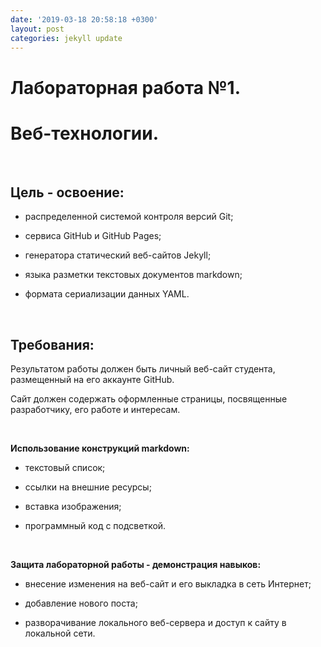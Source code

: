 ```yaml
---
date: '2019-03-18 20:58:18 +0300'
layout: post
categories: jekyll update
---
```


Лабораторная работа №1.
=======================

Bеб-технологии.
===============

 

Цель - освоение:
----------------

-   распределенной системой контроля версий Git;

-   сервиса GitHub и GitHub Pages;

-   генератора статический веб-сайтов Jekyll;

-   языка разметки текстовых документов markdown;

-   формата сериализации данных YAML.

 

Требования:
-----------

Результатом работы должен быть личный веб-сайт студента, размещенный на его
аккаунте GitHub.

Сайт должен содержать оформленные страницы, посвященные разработчику, его работе
и интересам.

 

**Использование конструкций markdown:**

-   текстовый список;

-   ссылки на внешние ресурсы;

-   вставка изображения;

-   программный код с подсветкой.

 

**Защита лабораторной работы - демонстрация навыков:**

-   внесение изменения на веб-сайт и его выкладка в сеть Интернет;

-   добавление нового поста;

-   разворачивание локального веб-сервера и доступ к сайту в локальной сети.
